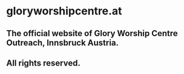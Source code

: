 # gloryworshipcentre.at

## The official website of Glory Worship Centre Outreach, Innsbruck Austria.

## All rights reserved.
